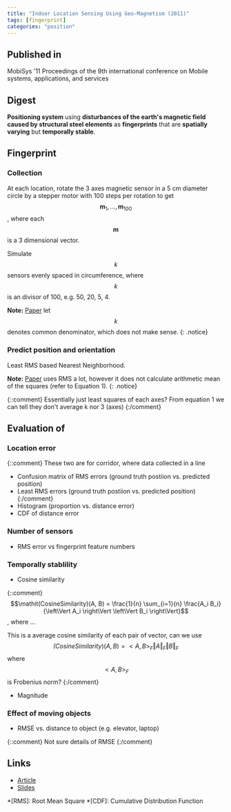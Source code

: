 ```yaml
---
title: "Indoor Location Sensing Using Geo-Magnetism (2011)"
tags: [fingerprint]
categories: "position"
---
```


## Published in
MobiSys '11 Proceedings of the 9th international conference on Mobile systems, applications, and services

## Digest
**Positioning system** using **disturbances of the earth's magnetic field caused by structural steel elements** as **fingerprints** that are **spatially varying** but **temporally stable**.

## Fingerprint

### Collection
At each location, rotate the 3 axes magnetic sensor in a 5 cm diameter circle by a stepper motor with 100 steps per rotation to get $$\mathbf{m}_1,...,\mathbf{m}_{100}$$, where each $$\mathbf{m}$$ is a 3 dimensional vector.

Simulate $$k$$ sensors evenly spaced in circumference, where $$k$$ is an divisor of 100, e.g. 50, 20, 5, 4.

**Note:** [Paper](article_link) let $$k$$ denotes common denominator, which does not make sense.
{: .notice}

### Predict position and orientation
Least RMS based Nearest Neighborhood.

**Note:** [Paper](article_link) uses RMS a lot, however it does not calculate arithmetic mean of the squares (refer to Equation 1).
{: .notice}

{::comment}
Essentially just least squares of each axes? From equation 1 we can tell they don't average k nor 3 (axes)
{:/comment}

## Evaluation of

### Location error

{::comment}
These two are for corridor, where data collected in a line
- Confusion matrix of RMS errors (ground truth postiion vs. predicted position)
- Least RMS errors (ground truth postiion vs. predicted position)
{:/comment}
- Histogram (proportion vs. distance error) 
- CDF of distance error

### Number of sensors
- RMS error vs fingerprint feature numbers

### Temporally stablility
- Cosine similarity

{::comment}
$$\mathit(CosineSimilarity)(A, B) = \frac{1}{n} \sum_{i=1}{n} \frac{A_i B_i}{\left\Vert A_i \right\Vert \left\Vert B_i \right\Vert}$$, where ... 

This is a average cosine similarity of each pair of vector, can we use $$\mathit(CosineSimilarity)(A, B) = <A, B>_F{\left\Vert A \right\Vert_F \left\Vert B \right\Vert_F}$$ where $$<A, B>_F$$ is Frobenius norm? 
{:/comment}
- Magnitude

### Effect of moving objects
- RMSE vs. distance to object (e.g. elevator, laptop)

{::comment}
Not sure details of RMSE
{:/comment}

## Links
- [Article][article_link]
- [Slides](https://sigmobile.org/mobisys/2011/slides/magnetism.pdf)

[article_link]: https://www.media.mit.edu/speech/papers/2011/positioning.systems.pdf

*[RMS]: Root Mean Square
*[CDF]: Cumulative Distribution Function